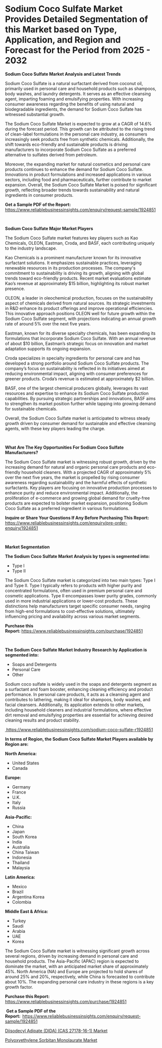 <p><h1>Sodium Coco Sulfate Market Provides Detailed Segmentation of this Market based on Type, Application, and Region and Forecast for the Period from 2025 - 2032</h1></p><p><strong>Sodium Coco Sulfate Market Analysis and Latest Trends</strong></p>
<p><p>Sodium Coco Sulfate is a natural surfactant derived from coconut oil, primarily used in personal care and household products such as shampoos, body washes, and laundry detergents. It serves as an effective cleansing agent, imparting foaming and emulsifying properties. With increasing consumer awareness regarding the benefits of using natural and biodegradable ingredients, the demand for Sodium Coco Sulfate has witnessed substantial growth.</p><p>The Sodium Coco Sulfate Market is expected to grow at a CAGR of 14.6% during the forecast period. This growth can be attributed to the rising trend of clean-label formulations in the personal care industry, as consumers increasingly seek products free from synthetic chemicals. Additionally, the shift towards eco-friendly and sustainable products is driving manufacturers to incorporate Sodium Coco Sulfate as a preferred alternative to sulfates derived from petroleum.</p><p>Moreover, the expanding market for natural cosmetics and personal care products continues to enhance the demand for Sodium Coco Sulfate. Innovations in product formulations and increased applications in various sectors, including food and pharmaceuticals, further contribute to market expansion. Overall, the Sodium Coco Sulfate Market is poised for significant growth, reflecting broader trends towards sustainability and natural ingredients in consumer products.</p></p>
<p><strong>Get a Sample PDF of the Report:&nbsp;</strong> <a href="https://www.reliablebusinessinsights.com/enquiry/request-sample/1924851?utm_campaign=75&utm_medium=2&utm_source=Github&utm_content=ia&utm_term=14012025&utm_id=sodium-coco-sulfate">https://www.reliablebusinessinsights.com/enquiry/request-sample/1924851</a></p>
<p>&nbsp;</p>
<p><strong>Sodium Coco Sulfate Major Market Players</strong></p>
<p><p>The Sodium Coco Sulfate market features key players such as Kao Chemicals, OLEON, Eastman, Croda, and BASF, each contributing uniquely to the industry landscape.</p><p>Kao Chemicals is a prominent manufacturer known for its innovative surfactant solutions. It emphasizes sustainable practices, leveraging renewable resources in its production processes. The company's commitment to sustainability is driving its growth, aligning with global trends toward eco-friendly products. Recent market evaluations estimate Kao’s revenue at approximately $15 billion, highlighting its robust market presence.</p><p>OLEON, a leader in oleochemical production, focuses on the sustainability aspect of chemicals derived from natural sources. Its strategic investments in R&D enhance its product offerings and improve operational efficiencies. This innovative approach positions OLEON well for future growth within the Sodium Coco Sulfate segment, with projections indicating an annual growth rate of around 5% over the next five years.</p><p>Eastman, known for its diverse specialty chemicals, has been expanding its formulations that incorporate Sodium Coco Sulfate. With an annual revenue of about $10 billion, Eastman’s strategic focus on innovation and market adaptation supports its ongoing expansion.</p><p>Croda specializes in specialty ingredients for personal care and has developed a strong portfolio around Sodium Coco Sulfate products. The company’s focus on sustainability is reflected in its initiatives aimed at reducing environmental impact, aligning with consumer preferences for greener products. Croda’s revenue is estimated at approximately $2 billion.</p><p>BASF, one of the largest chemical producers globally, leverages its vast resources and expertise to enhance its Sodium Coco Sulfate production capabilities. By pursuing strategic partnerships and innovations, BASF aims to strengthen its market position further while tapping into growing demand for sustainable chemicals.</p><p>Overall, the Sodium Coco Sulfate market is anticipated to witness steady growth driven by consumer demand for sustainable and effective cleansing agents, with these key players leading the charge.</p></p>
<p>&nbsp;</p>
<p><strong>What Are The Key Opportunities For Sodium Coco Sulfate Manufacturers?</strong></p>
<p><p>The Sodium Coco Sulfate market is witnessing robust growth, driven by the increasing demand for natural and organic personal care products and eco-friendly household cleaners. With a projected CAGR of approximately 5% over the next five years, the market is propelled by rising consumer awareness regarding sustainability and the harmful effects of synthetic surfactants. Key players are focusing on innovative production processes to enhance purity and reduce environmental impact. Additionally, the proliferation of e-commerce and growing global demand for cruelty-free products are expected to bolster market expansion, positioning Sodium Coco Sulfate as a preferred ingredient in various formulations.</p></p>
<p><strong>Inquire or Share Your Questions If Any Before Purchasing This Report:</strong> <a href="https://www.reliablebusinessinsights.com/enquiry/pre-order-enquiry/1924851?utm_campaign=75&utm_medium=2&utm_source=Github&utm_content=ia&utm_term=14012025&utm_id=sodium-coco-sulfate">https://www.reliablebusinessinsights.com/enquiry/pre-order-enquiry/1924851</a></p>
<p>&nbsp;</p>
<p><strong>Market Segmentation</strong></p>
<p><strong>The Sodium Coco Sulfate Market Analysis by types is segmented into:</strong></p>
<p><ul><li>Type I</li><li>Type II</li></ul></p>
<p><p>The Sodium Coco Sulfate market is categorized into two main types: Type I and Type II. Type I typically refers to products with higher purity and concentrated formulations, often used in premium personal care and cosmetic applications. Type II encompasses lower purity grades, commonly used in more industrial applications or lower-cost products. These distinctions help manufacturers target specific consumer needs, ranging from high-end formulations to cost-effective solutions, ultimately influencing pricing and availability across various market segments.</p></p>
<p><strong>Purchase this Report:&nbsp;</strong><a href="https://www.reliablebusinessinsights.com/purchase/1924851?utm_campaign=75&utm_medium=2&utm_source=Github&utm_content=ia&utm_term=14012025&utm_id=sodium-coco-sulfate">https://www.reliablebusinessinsights.com/purchase/1924851</a></p>
<p>&nbsp;</p>
<p><strong>The Sodium Coco Sulfate Market Industry Research by Application is segmented into:</strong></p>
<p><ul><li>Soaps and Detergents</li><li>Personal Care</li><li>Other</li></ul></p>
<p><p>Sodium coco sulfate is widely used in the soaps and detergents segment as a surfactant and foam booster, enhancing cleaning efficiency and product performance. In personal care products, it acts as a cleansing agent and contributes to lathering, making it ideal for shampoos, body washes, and facial cleansers. Additionally, its application extends to other markets, including household cleaners and industrial formulations, where effective dirt removal and emulsifying properties are essential for achieving desired cleaning results and product stability.</p></p>
<p><a href="https://www.reliablebusinessinsights.com/sodium-coco-sulfate-r1924851?utm_campaign=75&utm_medium=2&utm_source=Github&utm_content=ia&utm_term=14012025&utm_id=sodium-coco-sulfate">&nbsp;https://www.reliablebusinessinsights.com/sodium-coco-sulfate-r1924851</a></p>
<p><strong>In terms of Region, the Sodium Coco Sulfate Market Players available by Region are:</strong></p>
<p>
    <p> <strong> North America: </strong>
        <ul>
            <li>United States</li>
            <li>Canada</li>
        </ul>
        </p> 
    <p> <strong> Europe: </strong>
        <ul>
            <li>Germany</li>
            <li>France</li>
            <li>U.K.</li>
            <li>Italy</li>
            <li>Russia</li>
        </ul>
        </p> 
    <p> <strong> Asia-Pacific: </strong>
        <ul>
            <li>China</li>
            <li>Japan</li>
            <li>South Korea</li>
            <li>India</li>
            <li>Australia</li>
            <li>China Taiwan</li>
            <li>Indonesia</li>
            <li>Thailand</li>
            <li>Malaysia</li>
        </ul>
        </p> 
    <p> <strong> Latin America: </strong>
        <ul>
            <li>Mexico</li>
            <li>Brazil</li>
            <li>Argentina Korea</li>
            <li>Colombia</li>
        </ul>
        </p> 
    <p> <strong> Middle East & Africa: </strong>
        <ul>
            <li>Turkey</li>
            <li>Saudi</li>
            <li>Arabia</li>
            <li>UAE</li>
            <li>Korea</li>
        </ul>
    </p>
    </p>
<p><p>The Sodium Coco Sulfate market is witnessing significant growth across several regions, driven by increasing demand in personal care and household products. The Asia-Pacific (APAC) region is expected to dominate the market, with an anticipated market share of approximately 45%. North America (NA) and Europe are projected to hold shares of around 25% and 20%, respectively, while China is forecasted to contribute about 10%. The expanding personal care industry in these regions is a key growth factor.</p></p>
<p><strong>Purchase this Report: </strong><a href="https://www.reliablebusinessinsights.com/purchase/1924851?utm_campaign=75&utm_medium=2&utm_source=Github&utm_content=ia&utm_term=14012025&utm_id=sodium-coco-sulfate">https://www.reliablebusinessinsights.com/purchase/1924851</a></p>
<p>&nbsp;<strong>Get a Sample PDF of the Report:&nbsp;&nbsp;</strong><a href="https://www.reliablebusinessinsights.com/enquiry/request-sample/1924851?utm_campaign=75&utm_medium=2&utm_source=Github&utm_content=ia&utm_term=14012025&utm_id=sodium-coco-sulfate">https://www.reliablebusinessinsights.com/enquiry/request-sample/1924851</a></p>
<p><strong></strong></p>
<p><p><a href="https://github.com/donnettaletizia/Market-Research-Report-List-1/blob/main/diisodecyl-adipate-dida-cas-27178-16-1-market.md?utm_campaign=75&utm_medium=2&utm_source=Github&utm_content=ia&utm_term=14012025&utm_id=sodium-coco-sulfate">Diisodecyl Adipate (DIDA) (CAS 27178-16-1) Market</a></p><p><a href="https://github.com/bogganbillie6969/Market-Research-Report-List-1/blob/main/polyoxyethylene-sorbitan-monolaurate-market.md?utm_campaign=75&utm_medium=2&utm_source=Github&utm_content=ia&utm_term=14012025&utm_id=sodium-coco-sulfate">Polyoxyethylene Sorbitan Monolaurate Market</a></p></p>